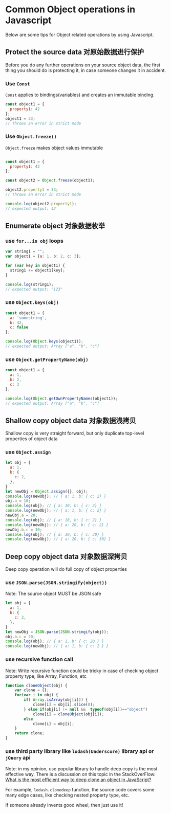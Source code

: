 # Common Object operations in Javascript

Below are some tips for Object related operations by using Javascript.

## Protect the source data 对原始数据进行保护

Before you do any further operations on your source object data, the first thing you should do is protecting it, in case someone changes it in accident.

### Use `Const`

`Const` applies to bindings(variables) and creates an immutable binding.

```javascript
const object1 = {
  property1: 42
};
object1 = 33;
// Throws an error in strict mode
```

### Use `Object.freeze()`

`Object.freeze` makes object values immutable

```javascript

const object1 = {
  property1: 42
};

const object2 = Object.freeze(object1);

object2.property1 = 33;
// Throws an error in strict mode

console.log(object2.property1);
// expected output: 42
```

## Enumerate object 对象数据枚举

### use `for...in obj` loops

```javascript
var string1 = "";
var object1 = {a: 1, b: 2, c: 3};

for (var key in object1) {
  string1 += object1[key];
}

console.log(string1);
// expected output: "123"
```

### use `Object.keys(obj)`

```javascript
const object1 = {
  a: 'somestring',
  b: 42,
  c: false
};

console.log(Object.keys(object1));
// expected output: Array ["a", "b", "c"]
```

### use `Object.getPropertyName(obj)`

```javascript
const object1 = {
  a: 1,
  b: 2,
  c: 3
};

console.log(Object.getOwnPropertyNames(object1));
// expected output: Array ["a", "b", "c"]
```

## Shallow copy object data 对象数据浅拷贝

Shallow copy is very straight forward, but only duplicate top-level properties of object data

### use `Object.assign`

```javascript
let obj = {
  a: 1,
  b: {
    c: 2,
  },
}
let newObj = Object.assign({}, obj);
console.log(newObj); // { a: 1, b: { c: 2} }
obj.a = 10;
console.log(obj); // { a: 10, b: { c: 2} }
console.log(newObj); // { a: 1, b: { c: 2} }
newObj.a = 20;
console.log(obj); // { a: 10, b: { c: 2} }
console.log(newObj); // { a: 20, b: { c: 2} }
newObj.b.c = 30;
console.log(obj); // { a: 10, b: { c: 30} }
console.log(newObj); // { a: 20, b: { c: 30} }
```

## Deep copy object data 对象数据深拷贝

Deep copy operation will do full copy of object properties

### use `JSON.parse(JSON.stringify(object))`

Note: The source object MUST be JSON safe

```javascript
let obj = { 
  a: 1,
  b: { 
    c: 2,
  },
}
let newObj = JSON.parse(JSON.stringify(obj));
obj.b.c = 20;
console.log(obj); // { a: 1, b: { c: 20 } }
console.log(newObj); // { a: 1, b: { c: 2 } }
```

### use recursive function call

Note: Write recursive function could be tricky in case of checking object property type, like Array, Function, etc

```javascript
function cloneObject(obj) {
    var clone = {};
    for(var i in obj) {
        if( Array.isArray(obj[i])) {
            clone[i] = obj[i].slice(0);
        } else if(obj[i] != null &&  typeof(obj[i])=="object")
            clone[i] = cloneObject(obj[i]);
        else
            clone[i] = obj[i];
    }
    return clone;
}
```

### use third party library like `lodash(Underscore)` library api or `jQuery` api

Note: in my opinion, use popular library to handle deep copy is the most effective way. There is a discussion on this topic in the StackOverFlow: [What is the most efficient way to deep clone an object in JavaScript?
](https://stackoverflow.com/questions/122102/what-is-the-most-efficient-way-to-deep-clone-an-object-in-javascript)

For example, `lodash.clonedeep` function, the source code covers some many edge cases, like checking nested property type, etc.

If someone already invents good wheel, then just use it!